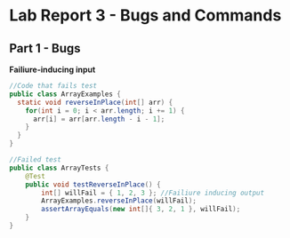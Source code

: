 # Lab Report 3 - Bugs and Commands

## Part 1 - Bugs

**Failiure-inducing input**

```java
//Code that fails test
public class ArrayExamples {
  static void reverseInPlace(int[] arr) {
    for(int i = 0; i < arr.length; i += 1) {
      arr[i] = arr[arr.length - i - 1];
    }
  }
}

//Failed test
public class ArrayTests {
	@Test 
	public void testReverseInPlace() {
		int[] willFail = { 1, 2, 3 }; //Failiure inducing output
		ArrayExamples.reverseInPlace(willFail);
		assertArrayEquals(new int[]{ 3, 2, 1 }, willFail); 
	}
}
```

